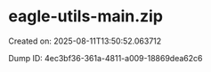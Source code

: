 # eagle-utils-main.zip

Created on: 2025-08-11T13:50:52.063712

Dump ID: 4ec3bf36-361a-4811-a009-18869dea62c6
